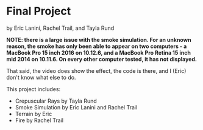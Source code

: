 # Final Project
by Eric Lanini, Rachel Trail, and Tayla Rund

**NOTE: there is a large issue with the smoke simulation. For an unknown reason, the smoke has only been able to appear on two computers - a MacBook Pro 15 inch 2016 on 10.12.6, and a MacBook Pro Retina 15 inch mid 2014 on 10.11.6. On every other computer tested, it has not displayed.**

That said, the video does show the effect, the code is there, and I (Eric) don't know what else to do. 

This project includes:
- Crepuscular Rays by Tayla Rund
- Smoke Simulation by Eric Lanini and Rachel Trail
- Terrain by Eric
- Fire by Rachel Trail
